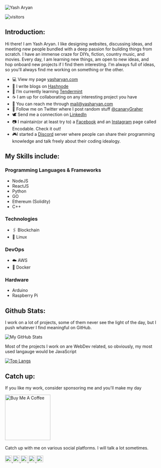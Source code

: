![Yash Aryan](https://capsule-render.vercel.app/api?type=waving&color=gradient&height=200&section=header&text=Yash%20Aryan&fontSize=60&&fontAlignY=35)


![visitors](https://visitor-badge.glitch.me/badge?page_id=canaryGrapher.canaryGrapher)
## Introduction:
Hi there! I am Yash Aryan. I like designing websites, discussing ideas, and meeting new people bundled with a deep passion for building things from scratch. I have an immense craze for DIYs, fiction, country music, and movies. Every day, I am learning new things, am open to new ideas, and hop onboard new projects if I find them interesting. I'm always full of ideas, so you'll always find me working on something or the other.

- 💻 View my page [yasharyan.com](https://yasharyan.com/)
- 📃 I write blogs on [Hashnode](blogs.yasharyan.com)
- 🌱 I’m currently learning [Tendermint](https://tendermint.com/)
- ☕ I am up for collaborating on any interesting project you have
- 📧 You can reach me through [mail@yasharyan.com](mailto:mail@yasharyan.com)
- 📱 Follow me on Twitter where I post random stuff [@canaryGraher](https://twitter.com/canaryGrapher)
- 🕊 Send me a connection on [LinkedIn](https://www.linkedin.com/in/yasharyan/)
- 📷 I maintain(or at least try to) a [Facebook](https://www.facebook.com/enc0dable) and an [Instagram](https://www.instagram.com/encodable/) page called Encodable. Check it out!
- 🎮I started a [Discord](https://discord.gg/t2fz9HdfAr) server where people can share their programming knowledge and talk freely about their coding idealogy.

## My Skills include:
### Programming Languages & Frameworks
- NodeJS
- ReactJS
- Python
- GO
- Ethereum (Solidity)
- C++

### Technologies
- 🖇️ Blockchain
- 🐧 Linux

### DevOps
- ☁️ AWS
- 🐳 Docker

### Hardware
- Arduino
- Raspberry Pi

## Github Stats:
I work on a lot of projects, some of them never see the light of the day, but I push whatever I find meaningful on GitHub.

![My GitHub Stats](https://github-readme-stats.vercel.app/api?username=canaryGrapher&theme=radical)

Most of the projects I work on are WebDev related, so obviously, my most used langauge would be JavaScript

[![Top Langs](https://github-readme-stats.vercel.app/api/top-langs/?username=canaryGrapher&hide=HTML&layout=compact)](https://github.com/canaryGrapher/github-readme-stats)

## Catch up:
If you like my work, consider sponsoring me and you'll make my day

<a href="https://www.buymeacoffee.com/yasharyan" target="_blank"><img src="https://cdn.buymeacoffee.com/buttons/v2/default-red.png" alt="Buy Me A Coffee" width="150" ></a>
<br /><br />
Catch up with me on various social platforms. I will talk a lot sometimes.
<br /><br />
<a href="https://discord.gg/t2fz9HdfAr">
  <img alt="My discord server" width="22px" src="https://raw.githubusercontent.com/peterthehan/peterthehan/master/assets/discord.svg" />
</a>
<a href="https://twitter.com/canaryGrapher">
  <img alt="My Twitter Profile" width="22px" src="https://raw.githubusercontent.com/peterthehan/peterthehan/master/assets/twitter.svg" />
</a>
<a href="https://www.linkedin.com/in/yasharyan/">
  <img alt="My LinkedIn Page" width="22px" src="https://raw.githubusercontent.com/peterthehan/peterthehan/master/assets/linkedin.svg" />
</a>
<a href="https://www.facebook.com/enc0dable">
  <img alt="My facebook page" width="22px" src="https://raw.githubusercontent.com/peterthehan/peterthehan/master/assets/facebook.svg" />
</a>
<a href="https://www.instagram.com/encodable/">
  <img alt="My instagram page" width="22px" src="https://raw.githubusercontent.com/gist/jemminger/91c69559f5ce1cc45cecc1f2614325c6/raw/809bb0a961444f293a1e65fa4ead494bd93a77c6/instagram.svg" />
</a>
